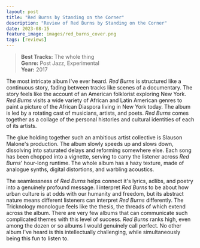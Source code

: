 ```yaml
---
layout: post
title: "Red Burns by Standing on the Corner"
description: "Review of Red Burns by Standing on the Corner"
date: 2023-08-15
feature_image: images/red_burns_cover.png
tags: [reviews]
---
```


>**Best Tracks:** The whole thing<br>
>**Genre:** Post Jazz, Experimental<br>
>**Year:** 2017

The most intricate album I've ever heard.  *Red Burns* is structured like a continuous story, fading between tracks like scenes of a documentary.  The story feels like the account of an American folklorist exploring New York.  *Red Burns* visits a wide variety of African and Latin American genres to paint a picture of the African Diaspora living in New York today.  The album is led by a rotating cast of musicians, artists, and poets.  *Red Burns* comes together as a collage of the personal histories and cultural identities of each of its artists.  

<!--more-->

The glue holding together such an ambitious artist collective is Slauson Malone's production.  The album slowly speeds up and slows down, dissolving into saturated delays and reforming somewhere else.  Each song has been chopped into a vignette, serving to carry the listener across *Red Burns*' hour-long runtime.  The whole album has a hazy texture, made of analogue synths, digital distortions, and warbling acoustics. 

The seamlessness of *Red Burns* helps connect it's lyrics, adlibs, and poetry into a genuinely profound message.  I interpret *Red Burns* to be about how urban culture is at odds with our humanity and freedom, but its abstract nature means different listeners can interpret *Red Burns* differently.  The Tricknology monologue feels like the thesis, the threads of which extend across the album.  There are very few albums that can communicate such complicated themes with this level of success.  *Red Burns* ranks high, even among the dozen or so albums I would genuinely call perfect.  No other album I've heard is this intellectually challenging, while simultaneously being this fun to listen to.